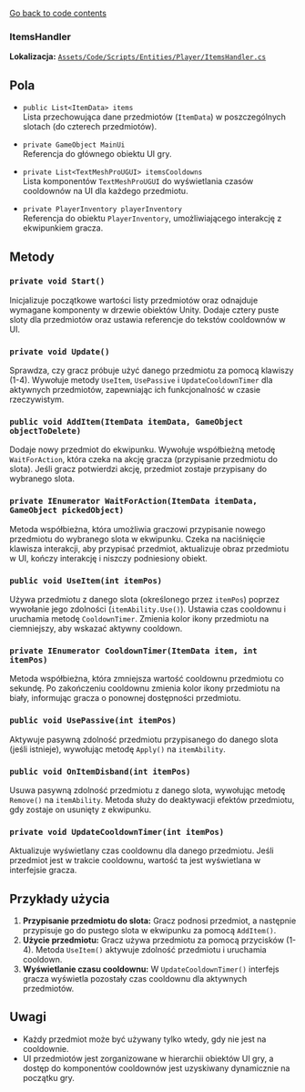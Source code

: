﻿[Go back to code contents](../../../codeContents.md)

### ItemsHandler

**Lokalizacja:** [`Assets/Code/Scripts/Entities/Player/ItemsHandler.cs`](../../../../Assets/Code/Scripts/Entities/Player/ItemsHandler.cs)

## Pola

- `public List<ItemData> items`  
  Lista przechowująca dane przedmiotów (`ItemData`) w poszczególnych slotach (do czterech przedmiotów).

- `private GameObject MainUi`  
  Referencja do głównego obiektu UI gry.

- `private List<TextMeshProUGUI> itemsCooldowns`  
  Lista komponentów `TextMeshProUGUI` do wyświetlania czasów cooldownów na UI dla każdego przedmiotu.

- `private PlayerInventory playerInventory`  
  Referencja do obiektu `PlayerInventory`, umożliwiającego interakcję z ekwipunkiem gracza.

## Metody

### `private void Start()`
Inicjalizuje początkowe wartości listy przedmiotów oraz odnajduje wymagane komponenty w drzewie obiektów Unity. Dodaje cztery puste sloty dla przedmiotów oraz ustawia referencje do tekstów cooldownów w UI.

### `private void Update()`
Sprawdza, czy gracz próbuje użyć danego przedmiotu za pomocą klawiszy (1-4). Wywołuje metody `UseItem`, `UsePassive` i `UpdateCooldownTimer` dla aktywnych przedmiotów, zapewniając ich funkcjonalność w czasie rzeczywistym.

### `public void AddItem(ItemData itemData, GameObject objectToDelete)`
Dodaje nowy przedmiot do ekwipunku. Wywołuje współbieżną metodę `WaitForAction`, która czeka na akcję gracza (przypisanie przedmiotu do slota). Jeśli gracz potwierdzi akcję, przedmiot zostaje przypisany do wybranego slota.

### `private IEnumerator WaitForAction(ItemData itemData, GameObject pickedObject)`
Metoda współbieżna, która umożliwia graczowi przypisanie nowego przedmiotu do wybranego slota w ekwipunku. Czeka na naciśnięcie klawisza interakcji, aby przypisać przedmiot, aktualizuje obraz przedmiotu w UI, kończy interakcję i niszczy podniesiony obiekt.

### `public void UseItem(int itemPos)`
Używa przedmiotu z danego slota (określonego przez `itemPos`) poprzez wywołanie jego zdolności (`itemAbility.Use()`). Ustawia czas cooldownu i uruchamia metodę `CooldownTimer`. Zmienia kolor ikony przedmiotu na ciemniejszy, aby wskazać aktywny cooldown.

### `private IEnumerator CooldownTimer(ItemData item, int itemPos)`
Metoda współbieżna, która zmniejsza wartość cooldownu przedmiotu co sekundę. Po zakończeniu cooldownu zmienia kolor ikony przedmiotu na biały, informując gracza o ponownej dostępności przedmiotu.

### `public void UsePassive(int itemPos)`
Aktywuje pasywną zdolność przedmiotu przypisanego do danego slota (jeśli istnieje), wywołując metodę `Apply()` na `itemAbility`.

### `public void OnItemDisband(int itemPos)`
Usuwa pasywną zdolność przedmiotu z danego slota, wywołując metodę `Remove()` na `itemAbility`. Metoda służy do deaktywacji efektów przedmiotu, gdy zostaje on usunięty z ekwipunku.

### `private void UpdateCooldownTimer(int itemPos)`
Aktualizuje wyświetlany czas cooldownu dla danego przedmiotu. Jeśli przedmiot jest w trakcie cooldownu, wartość ta jest wyświetlana w interfejsie gracza.

## Przykłady użycia
1. **Przypisanie przedmiotu do slota:** Gracz podnosi przedmiot, a następnie przypisuje go do pustego slota w ekwipunku za pomocą `AddItem()`.
2. **Użycie przedmiotu:** Gracz używa przedmiotu za pomocą przycisków (1-4). Metoda `UseItem()` aktywuje zdolność przedmiotu i uruchamia cooldown.
3. **Wyświetlanie czasu cooldownu:** W `UpdateCooldownTimer()` interfejs gracza wyświetla pozostały czas cooldownu dla aktywnych przedmiotów.

## Uwagi
- Każdy przedmiot może być używany tylko wtedy, gdy nie jest na cooldownie.
- UI przedmiotów jest zorganizowane w hierarchii obiektów UI gry, a dostęp do komponentów cooldownów jest uzyskiwany dynamicznie na początku gry.

